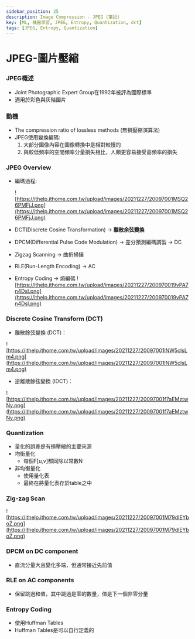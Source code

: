 ```yaml
---
sidebar_position: 25
description: Image Compression - JPEG (筆記)
key: [ML, 機器學習, JPEG, Entropy, Quantization, dct]
tags: [JPEG, Entropy, Quantization]
---
```


# JPEG-圖片壓縮
### JPEG概述

- Joint Photographic Expert Group在1992年被評為國際標準
- 適用於彩色與灰階圖片

### 動機

- The compression ratio of lossless methods (無損壓縮演算法)
- JPEG使用變換編碼:
    1. 大部分圖像內容在圖像轉換中是相對較慢的
    2. 與較低頻率的空間頻率分量損失相比，人類更容易接受高頻率的損失
    

### JPEG Overview

- 編碼過程:
  
  ![https://ithelp.ithome.com.tw/upload/images/20211227/20097001MSQ26PMFjJ.png](https://ithelp.ithome.com.tw/upload/images/20211227/20097001MSQ26PMFjJ.png)
- DCT(Discrete Cosine Transformation) → **離散余弦變換**
- DPCM(Differential Pulse Code Modulation) → 差分預測編碼調製 → DC
- Zigzag Scanning → 曲折掃描
- RLE(Run-Length Encoding) → AC
- Entropy Coding → 熵編碼
![https://ithelp.ithome.com.tw/upload/images/20211227/200970019vPA7n4Dsl.png](https://ithelp.ithome.com.tw/upload/images/20211227/200970019vPA7n4Dsl.png)

### Discrete Cosine Transform (DCT)

- 離散餘弦變換 (DCT)：

![https://ithelp.ithome.com.tw/upload/images/20211227/20097001lNW5clsLm4.png](https://ithelp.ithome.com.tw/upload/images/20211227/20097001lNW5clsLm4.png)

- 逆離散餘弦變換 (IDCT)：

![https://ithelp.ithome.com.tw/upload/images/20211227/20097001f7aEMztwNy.png](https://ithelp.ithome.com.tw/upload/images/20211227/20097001f7aEMztwNy.png)


### Quantization

- 量化的誤差是有損壓縮的主要來源
- 均衡量化
    - 每個F[u,v]都同除以常數N
- 非均衡量化
    - 使用量化表
    - 最終在將量化表存於table之中

### Zig-zag Scan

![https://ithelp.ithome.com.tw/upload/images/20211227/20097001M79dlEYboZ.png](https://ithelp.ithome.com.tw/upload/images/20211227/20097001M79dlEYboZ.png)

### DPCM on DC component

- 直流分量大且變化多端，但通常接近先前值

### RLE on AC components

- 保留跳過和值，其中跳過是零的數量，值是下一個非零分量

### Entropy Coding

- 使用Huffman Tables
- Huffman Tables是可以自行定義的
